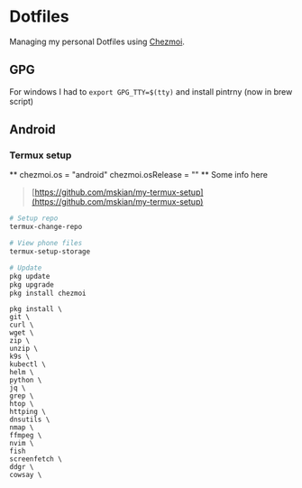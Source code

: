 # Dotfiles

Managing my personal Dotfiles using [Chezmoi](https://www.chezmoi.io/).

## GPG

For windows I had to `export GPG_TTY=$(tty)` and install pintrny (now in brew script)

## Android

### Termux setup

**
chezmoi.os = "android"
chezmoi.osRelease = ""
**
Some info here

> [https://github.com/mskian/my-termux-setup](https://github.com/mskian/my-termux-setup)

```bash
# Setup repo
termux-change-repo

# View phone files
termux-setup-storage

# Update
pkg update
pkg upgrade
pkg install chezmoi

```

```
pkg install \
git \
curl \
wget \
zip \
unzip \
k9s \
kubectl \
helm \
python \
jq \
grep \
htop \
httping \
dnsutils \
nmap \
ffmpeg \
nvim \
fish
screenfetch \
ddgr \
cowsay \



```
